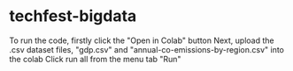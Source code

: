 # techfest-bigdata

To run the code, firstly click the "Open in Colab" button
Next, upload the .csv dataset files, "gdp.csv" and "annual-co-emissions-by-region.csv" into the colab
Click run all from the menu tab "Run"
